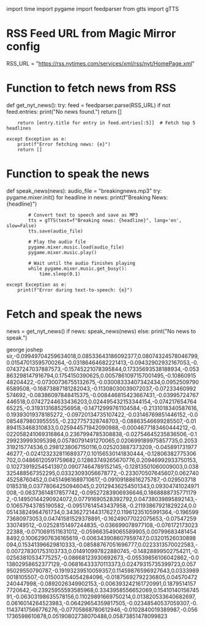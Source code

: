 import time
import pygame
import feedparser
from gtts import gTTS

# RSS Feed URL from Magic Mirror config
RSS_URL = "https://rss.nytimes.com/services/xml/rss/nyt/HomePage.xml"

# Function to fetch news from RSS
def get_nyt_news():
    try:
        feed = feedparser.parse(RSS_URL)
        if not feed.entries:
            print("No news found.")
            return []
        
        return [entry.title for entry in feed.entries[:5]]  # Fetch top 5 headlines
    
    except Exception as e:
        print(f"Error fetching news: {e}")
        return []

# Function to speak the news
def speak_news(news):
    audio_file = "breakingnews.mp3"
    try:
        pygame.mixer.init()
        for headline in news:
            print(f"Breaking News: {headline}")

            # Convert text to speech and save as MP3
            tts = gTTS(text=f"Breaking news: {headline}", lang='en', slow=False)
            tts.save(audio_file)

            # Play the audio file
            pygame.mixer.music.load(audio_file)
            pygame.mixer.music.play()

            # Wait until the audio finishes playing
            while pygame.mixer.music.get_busy():
                time.sleep(0.1)

    except Exception as e:
        print(f"Error during text-to-speech: {e}")

# Fetch and speak the news
news = get_nyt_news()
if news:
    speak_news(news)
else:
    print("No news to speak.")



george joshep sir,-0.09949704259634018,0.08533643186092377,0.08074324578046799,0.01547013595700264,-0.03186464682221413,-0.09432902932167053,-0.07437247037887573,-0.15745221078395844,0.17335693538188934,-0.053863298147916794,0.1754150390625,0.0057861097157001495,-0.1086091548204422,-0.07300736755132675,-0.03008333407342434,0.09525097906589508,-0.16873887181282043,-0.11308030039072037,-0.07233460992574692,-0.08386097848415375,-0.008446815423667431,-0.03995724767446518,0.07427244633436203,0.024495432153344154,-0.07421765476465225,-0.3193131685256958,-0.14712999761104584,-0.2131018340587616,0.19393019378185272,-0.09720134735107422,-0.03146769851446152,-0.00854879803955555,-0.2327757328748703,-0.08863546699285507,-0.01894153468310833,0.025944571942090988,-0.0004677183460444212,-0.022058241069316864,0.2367994785308838,-0.02754645235836506,-0.1299239993095398,0.05780791491270065,0.020699189975857735,0.2053319215774536,0.2981238067150116,0.025203887373209,-0.04589173197746277,-0.024123232811689377,0.10156530141830444,-0.12806382775306702,0.04866120591759682,0.12863749265670776,0.20946992933750153,0.10273919254541397,0.09077464789152145,-0.12813501060009003,0.038325488567352295,0.03323093056678772,-0.233070507645607,0.06274045258760452,0.04514961689710617,-0.09109188616275787,-0.0295037180185318,0.03778064250946045,0.20129436254501343,0.09304741024971008,-0.06373614817857742,-0.09527283906936646,0.18688887357711792,-0.14950144290924072,0.07791690528392792,0.04738039895892143,-0.10657943785190582,-0.09517614543437958,-0.21193867921829224,0.005143824964761734,0.3436272144317627,0.11961235105991364,-0.19659973680973053,0.04741581529378891,-0.16249077022075653,-0.07547259330749512,-0.02528151497244835,-0.036699078977108,-0.07617217302322388,-0.0710691511631012,-0.059663549065589905,0.007996834814548492,0.10062907636165619,-0.006343908607959747,0.03201526030898094,0.15341396629810333,-0.08588767051696777,0.0223313570022583,-0.007278301753103733,0.014910997822880745,-0.14828899502754211,-0.02563810534775257,-0.08668123930692673,-0.05539856106042862,-0.013802958652377129,-0.06816433370113373,0.02479315735399723,0.05795029550790787,-0.19193239510059357,0.11459876596927643,0.03339890018105507,-0.015003154054284096,-0.01875692792236805,0.04570472240447998,-0.0892026349902153,-0.006393242161720991,0.18795141577720642,-0.23925955593585968,0.3343958556652069,0.1541014015674591,-0.06303198635578156,0.11029891669750214,0.013820533640682697,0.0616014264523983,-0.06429654359817505,-0.02348540537059307,-0.11437417566776276,-0.07705868780612946,-0.0102840019389987,-0.0561736598610878,0.05190802738070488,0.05873851478099823


